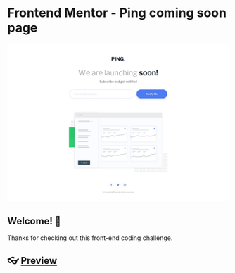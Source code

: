 # Frontend Mentor - Ping coming soon page

![Design preview for the Ping coming soon page coding challenge](./design/desktop-design.jpg)

## Welcome! 👋

Thanks for checking out this front-end coding challenge.
## 👓 [Preview](https://studentmdc.github.io/challenge09/)
